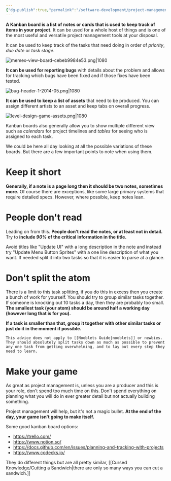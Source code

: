 ```yaml
---
{"dg-publish":true,"permalink":"/software-development/project-management/kanban-boards/","tags":["unfinished"],"noteIcon":"1"}
---
```



**A Kanban board is a list of notes or cards that is used to keep track of items in your project.** It can be used for a whole host of things and is one of the most useful and versatile project management tools at your disposal.

It can be used to keep track of the tasks that need doing in order of *priority*, *due date* or *task stage*.

![memex-view-board-cebeb9984e53.png|1080](/img/user/_Bit%20Lab%20Organisation/Bit%20Lab%20Site%20Images/memex-view-board-cebeb9984e53.png)

**It can be used for reporting bugs** with details about the problem and allows for tracking which bugs have been fixed and if those fixes have been tested.

![bug-header-1-2014-05.png|1080](/img/user/_Bit%20Lab%20Organisation/Bit%20Lab%20Site%20Images/bug-header-1-2014-05.png)

**It can be used to keep a list of assets** that need to be produced. You can assign different artists to an asset and keep tabs on overall progress.

![level-design-game-assets.png|1080](/img/user/_Bit%20Lab%20Organisation/Bit%20Lab%20Site%20Images/level-design-game-assets.png)

Kanban boards also generally allow you to show multiple different view such as *calendars* for project timelines and *tables* for seeing who is assigned to each task.

We could be here all day looking at all the possible variations of these boards. But there are a few important points to note when using them.

# Keep it short

**Generally, if a note is a page long then it should be two notes, sometimes more.** Of course there are exceptions, like some large primary systems that require detailed specs. However, where possible, keep notes lean.

# People don't read

Leading on from this. **People don't read the notes, or at least not in detail.** Try to **include *90%* of the critical information in the title.**

Avoid titles like "Update UI" with a long description in the note and instead try "Update Menu Button Sprites" with a one line description of what you want. If needed split it into two tasks so that it is easier to parse at a glance.

# Don't split the atom

There is a limit to this task splitting, if you do this in excess then you create a bunch of work for yourself. You should try to group similar tasks together. If someone is knocking out 10 tasks a day, then they are probably too small. **The smallest task (your atom) should be around half a working day (however long that is for you).**

**If a task is smaller than that, group it together with other similar tasks or just do it in the moment if possible.**

```ad-note
This advice does not apply to [[Nooblets Guide|nooblets]] or newbies. They should absolutely split tasks down as much as possible to prevent any one task from getting overwhelming, and to lay out every step they need to learn.
```

# Make your game

As great as project management is, unless you are a producer and this is your role, don't spend too much time on this. Don't spend everything on planning what you will do in ever greater detail but not actually building something.

Project management will help, but it's not a magic bullet. **At the end of the day, your game isn't going to make itself.**

Some good kanban board options:
- https://trello.com/
- https://www.notion.so/
- https://docs.github.com/en/issues/planning-and-tracking-with-projects
- https://www.codecks.io/

They do different things but are all pretty similar, [[Cursed Knowledge/Cutting a Sandwich\|there are only so many ways you can cut a sandwich.]]
